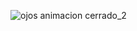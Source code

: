 ![ojos animacion cerrado_2](https://user-images.githubusercontent.com/103612714/163292869-a02910ff-107b-45a2-9433-faba136e4739.gif)
